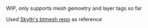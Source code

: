WIP, only supports mesh gemoetry and layer tags so far

Used [Skyth's btmesh repo](https://github.com/blueskythlikesclouds/btmesh) as reference
